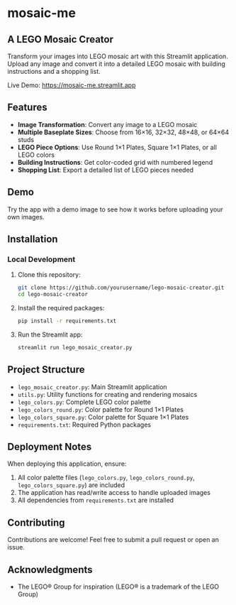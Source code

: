 # mosaic-me
## A LEGO Mosaic Creator

Transform your images into LEGO mosaic art with this Streamlit application. Upload any image and convert it into a detailed LEGO mosaic with building instructions and a shopping list.

Live Demo: https://mosaic-me.streamlit.app

## Features

- **Image Transformation**: Convert any image to a LEGO mosaic
- **Multiple Baseplate Sizes**: Choose from 16×16, 32×32, 48×48, or 64×64 studs
- **LEGO Piece Options**: Use Round 1×1 Plates, Square 1×1 Plates, or all LEGO colors
- **Building Instructions**: Get color-coded grid with numbered legend
- **Shopping List**: Export a detailed list of LEGO pieces needed

## Demo

Try the app with a demo image to see how it works before uploading your own images.

## Installation

### Local Development

1. Clone this repository:
   ```bash
   git clone https://github.com/yourusername/lego-mosaic-creator.git
   cd lego-mosaic-creator
   ```

2. Install the required packages:
   ```bash
   pip install -r requirements.txt
   ```

3. Run the Streamlit app:
   ```bash
   streamlit run lego_mosaic_creator.py
   ```

## Project Structure

- `lego_mosaic_creator.py`: Main Streamlit application
- `utils.py`: Utility functions for creating and rendering mosaics
- `lego_colors.py`: Complete LEGO color palette
- `lego_colors_round.py`: Color palette for Round 1×1 Plates
- `lego_colors_square.py`: Color palette for Square 1×1 Plates
- `requirements.txt`: Required Python packages

## Deployment Notes

When deploying this application, ensure:

1. All color palette files (`lego_colors.py`, `lego_colors_round.py`, `lego_colors_square.py`) are included
2. The application has read/write access to handle uploaded images
3. All dependencies from `requirements.txt` are installed


## Contributing

Contributions are welcome! Feel free to submit a pull request or open an issue.

## Acknowledgments

- The LEGO® Group for inspiration (LEGO® is a trademark of the LEGO Group)

